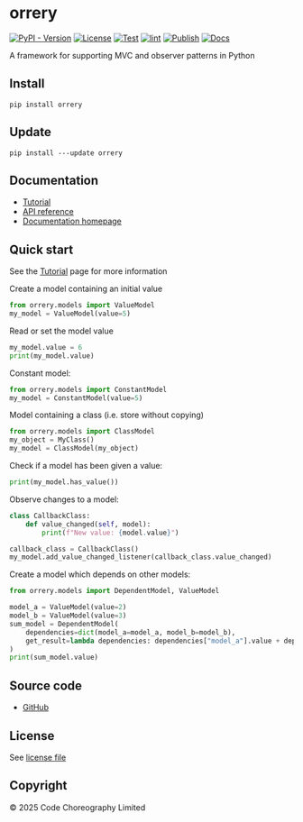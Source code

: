 # orrery

[![PyPI - Version](https://img.shields.io/pypi/v/orrery)](https://pypi.org/project/orrery/)
[![License](https://img.shields.io/github/license/CodeChoreography/orrery)](https://github.com/CodeChoreography/orrery/blob/main/LICENSE)
[![Test](https://github.com/CodeChoreography/orrery/actions/workflows/test.yml/badge.svg)](https://github.com/CodeChoreography/orrery/actions/workflows/test.yml)
[![lint](https://github.com/CodeChoreography/orrery/actions/workflows/lint.yml/badge.svg)](https://github.com/CodeChoreography/orrery/actions/workflows/lint.yml)
[![Publish](https://github.com/CodeChoreography/orrery/actions/workflows/publish.yml/badge.svg)](https://github.com/CodeChoreography/orrery/actions/workflows/publish.yml)
[![Docs](https://github.com/CodeChoreography/orrery/actions/workflows/docs.yml/badge.svg)](https://github.com/CodeChoreography/orrery/actions/workflows/docs.yml)

A framework for supporting MVC and observer patterns in Python

## Install
```console
pip install orrery
```

## Update
```console
pip install ---update orrery
```

## Documentation

- [Tutorial](https://codechoreography.github.io/pyreporting/tutorial.html)
- [API reference](https://codechoreography.github.io/pyreporting/_autosummary/pyreporting.html)
- [Documentation homepage](https://CodeChoreography.github.io/pyreporting)

## Quick start

See the [Tutorial](https://codechoreography.github.io/pyreporting/tutorial.html) page for more information 

Create a model containing an initial value
```python
from orrery.models import ValueModel
my_model = ValueModel(value=5)
```

Read or set the model value
```python
my_model.value = 6
print(my_model.value)
```

Constant model:
```python
from orrery.models import ConstantModel
my_model = ConstantModel(value=5)
```

Model containing a class (i.e. store without copying)

```python
from orrery.models import ClassModel
my_object = MyClass()
my_model = ClassModel(my_object)
```

Check if a model has been given a value:
```python
print(my_model.has_value())
```

Observe changes to a model:
```python
class CallbackClass:
    def value_changed(self, model):
        print(f"New value: {model.value}")

callback_class = CallbackClass()
my_model.add_value_changed_listener(callback_class.value_changed)
```

Create a model which depends on other models:
```python
from orrery.models import DependentModel, ValueModel

model_a = ValueModel(value=2)
model_b = ValueModel(value=3)
sum_model = DependentModel(
    dependencies=dict(model_a=model_a, model_b=model_b), 
    get_result=lambda dependencies: dependencies["model_a"].value + dependencies["model_b"].value
)
print(sum_model.value)
```

## Source code
- [GitHub](https://github.com/CodeChoreography/orrery)

## License

See [license file](https://github.com/CodeChoreography/orrery/blob/main/LICENSE)

## Copyright

&copy; 2025 Code Choreography Limited
